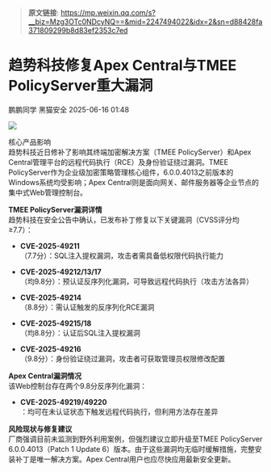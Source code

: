 > **原文链接**: https://mp.weixin.qq.com/s?__biz=Mzg3OTc0NDcyNQ==&mid=2247494022&idx=2&sn=d88428fa371809299b8d83ef2353c7ed

#  趋势科技修复Apex Central与TMEE PolicyServer重大漏洞  
鹏鹏同学  黑猫安全   2025-06-16 01:48  
  
![](https://mmbiz.qpic.cn/sz_mmbiz_png/8dBEfDPEceicbhicIuO4lYKvBV5H8vEOHwQgfqNDNzsVYmZFjg8pID2icQF8w8E2QptzHCPW4FltI07RuyQxIic9pw/640?wx_fmt=png&from=appmsg "")  
  
核心产品影响  
趋势科技近日修补了影响其终端加密解决方案（TMEE PolicyServer）和Apex Central管理平台的远程代码执行（RCE）及身份验证绕过漏洞。TMEE PolicyServer作为企业级加密策略管理核心组件，6.0.0.4013之前版本的Windows系统均受影响；Apex Central则是面向网关、邮件服务器等企业节点的集中式Web管理控制台。  
  
**TMEE PolicyServer漏洞详情**  
趋势科技在安全公告中确认，已发布补丁修复以下关键漏洞（CVSS评分均≥7.7）：  
- **CVE-2025-49211**  
（7.7分）：SQL注入提权漏洞，攻击者需具备低权限代码执行能力  
  
- **CVE-2025-49212/13/17**  
（均9.8分）：预认证反序列化漏洞，可导致远程代码执行（攻击方法各异）  
  
- **CVE-2025-49214**  
（8.8分）：需认证触发的反序列化RCE漏洞  
  
- **CVE-2025-49215/18**  
（均8.8分）：认证后SQL注入提权漏洞  
  
- **CVE-2025-49216**  
（9.8分）：身份验证绕过漏洞，攻击者可获取管理员权限修改配置  
  
**Apex Central漏洞情况**  
该Web控制台存在两个9.8分反序列化漏洞：  
- **CVE-2025-49219/49220**  
：均可在未认证状态下触发远程代码执行，但利用方法存在差异  
  
**风险现状与修复建议**  
厂商强调目前未监测到野外利用案例，但强烈建议立即升级至TMEE PolicyServer 6.0.0.4013（Patch 1 Update 6）版本。由于这些漏洞均无临时缓解措施，完整安装补丁是唯一解决方案。Apex Central用户也应尽快应用最新安全更新。  
  
  
